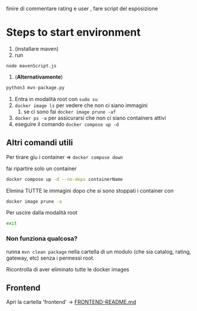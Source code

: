 finire di commentare rating e user , fare script del esposizione 


# Steps to start environment

1. (installare maven)
2. run

```shell
node mavenScript.js
```

1. (<strong>Alternativamente</strong>)

```python
python3 mvn-package.py
```

1. Entra in modalità root con `sudo su`
2. `docker image ls` per vedere che non ci siano immagini
    1. se ci sono fai `docker image prune -af`
3. `docker ps -a` per assicurarsi che non ci siano containers attivi
4. eseguire il comando `docker compose up -d`

## Altri comandi utili

Per tirare giu i container => `docker compose down`

fai ripartire solo un container

```bash
docker compose up -d --no-deps containerName
```

Elimina TUTTE le immagini dopo che si sono stoppati i container con

```bash
docker image prune -a
```

Per uscire dalla modalità root

```bash
exit
```

### Non funziona qualcosa?

runna `mvn clean package` nella cartella di un modulo (che sia catalog, rating, gateway, etc)
senza i permessi root.

Ricontrolla di aver eliminato tutte le docker images

## Frontend

Apri la cartella 'frontend' -> [FRONTEND-README.md](./frontend/FRONTEND-README.md)